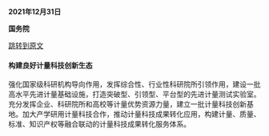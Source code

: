 **2021年12月31日**

**国务院**

[跳转到原文](https://www.gov.cn/zhengce/zhengceku/2022-01/28/content_5670947.htm)

#### 构建良好计量科技创新生态

强化国家级科研机构导向作用，发挥综合性、行业性科研院所引领作用，建设一批高水平先进计量基础设施，打造突破型、引领型、平台型的先进计量测试实验室。充分发挥企业、科研院所和高校等计量优势资源力量，建立一批计量科技创新基地。加大产学研用计量科技合作，推动计量科技成果转化应用，构建计量、质量、标准、知识产权等融合联动的计量科技成果转化服务体系。